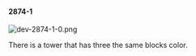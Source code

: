 #### 2874-1
![dev-2874-1-0.png](https://github.com/lil-lab/nlvr/raw/master/nlvr/dev/images/2/dev-2874-1-0.png "dev-2874-1-0.png")

There is a tower that has three the same blocks color.